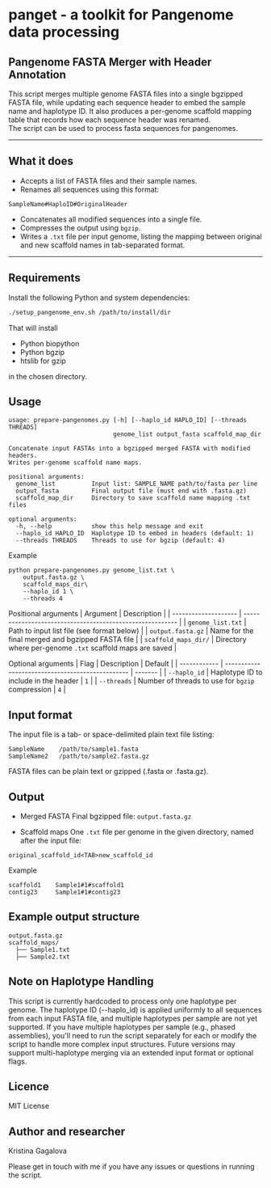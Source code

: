 # panget - a toolkit for Pangenome data processing

## Pangenome FASTA Merger with Header Annotation

This script merges multiple genome FASTA files into a single bgzipped FASTA file, while updating each sequence header to embed the sample name and haplotype ID. It also produces a per-genome scaffold mapping table that records how each sequence header was renamed.    
The script can be used to process fasta sequences for pangenomes.     

---

## What it does

- Accepts a list of FASTA files and their sample names.
- Renames all sequences using this format:  
```
SampleName#HaploID#OriginalHeader
```
- Concatenates all modified sequences into a single file.
- Compresses the output using `bgzip`.
- Writes a `.txt` file per input genome, listing the mapping between original and new scaffold names in tab-separated format.

---

## Requirements

Install the following Python and system dependencies:

```bash
./setup_pangenome_env.sh /path/to/install/dir
```
That will install 
* Python biopython
* Python bgzip
* htslib for gzip

in the chosen directory.      

## Usage

```
usage: prepare-pangenomes.py [-h] [--haplo_id HAPLO_ID] [--threads THREADS]
                             genome_list output_fasta scaffold_map_dir

Concatenate input FASTAs into a bgzipped merged FASTA with modified headers.
Writes per-genome scaffold name maps.

positional arguments:
  genome_list          Input list: SAMPLE_NAME path/to/fasta per line
  output_fasta         Final output file (must end with .fasta.gz)
  scaffold_map_dir     Directory to save scaffold name mapping .txt files

optional arguments:
  -h, --help           show this help message and exit
  --haplo_id HAPLO_ID  Haplotype ID to embed in headers (default: 1)
  --threads THREADS    Threads to use for bgzip (default: 4)
```

Example
```
python prepare-pangenomes.py genome_list.txt \
	output.fasta.gz \
	scaffold_maps_dir\
	--haplo_id 1 \
	--threads 4
```

Positional arguments
| Argument             | Description                                               |
| -------------------- | --------------------------------------------------------- |
| `genome_list.txt`    | Path to input list file (see format below)                |
| `output.fasta.gz`    | Name for the final merged and bgzipped FASTA file         |
| `scaffold_maps_dir/` | Directory where per-genome `.txt` scaffold maps are saved |

Optional arguments
| Flag         | Description                                      | Default |
| ------------ | ------------------------------------------------ | ------- |
| `--haplo_id` | Haplotype ID to include in the header            | `1`     |
| `--threads`  | Number of threads to use for `bgzip` compression | `4`     |

## Input format

The input file is a tab- or space-delimited plain text file listing: 
```
SampleName    /path/to/sample1.fasta
SampleName2   /path/to/sample2.fasta.gz
```
FASTA files can be plain text or gzipped (.fasta or .fasta.gz).

## Output
* Merged FASTA
Final bgzipped file: `output.fasta.gz`

* Scaffold maps
One `.txt` file per genome in the given directory, named after the input file:
```
original_scaffold_id<TAB>new_scaffold_id
```
Example
```
scaffold1    Sample1#1#scaffold1
contig23     Sample1#1#contig23
```

## Example output structure
```
output.fasta.gz
scaffold_maps/
  ├── Sample1.txt
  ├── Sample2.txt

```

## Note on Haplotype Handling
This script is currently hardcoded to process only one haplotype per genome. The haplotype ID (--haplo_id) is applied uniformly to all sequences from each input FASTA file, and multiple haplotypes per sample are not yet supported. If you have multiple haplotypes per sample (e.g., phased assemblies), you'll need to run the script separately for each or modify the script to handle more complex input structures. 
Future versions may support multi-haplotype merging via an extended input format or optional flags.

## Licence 
MIT License

## Author and researcher
Kristina Gagalova      

Please get in touch with me if you have any issues or questions in running the script.   
